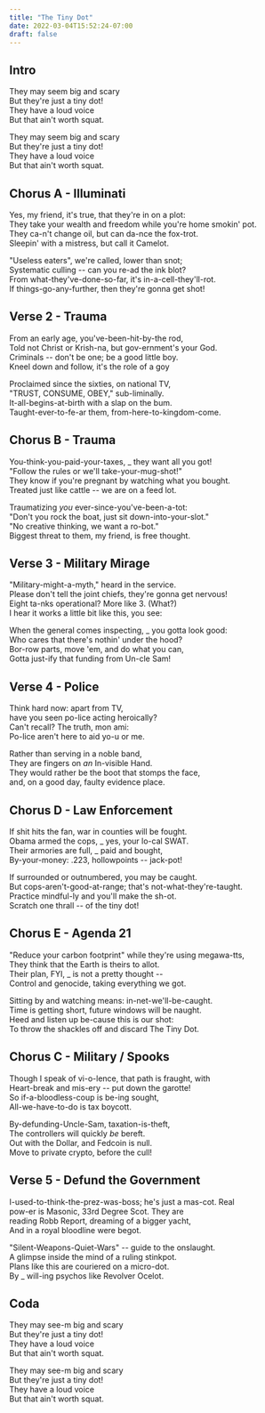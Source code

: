 ```yaml
---
title: "The Tiny Dot"
date: 2022-03-04T15:52:24-07:00
draft: false
---
```


## Intro

They may seem big and scary  
But they're just a tiny dot!  
They have a loud voice  
But that ain't worth squat.  

They may seem big and scary  
But they're just a tiny dot!  
They have a loud voice  
But that ain't worth squat.  

## Chorus A - Illuminati

Yes, my friend, it's true, that they're in on a plot:  
They take your wealth and freedom while you're home smokin' pot.  
They ca-n't change oil, but can da-nce the fox-trot.  
Sleepin' with a mistress, but call it Camelot.  

"Useless eaters", we're called, lower than snot;  
Systematic culling -- can you re-ad the ink blot?  
From what-they've-done-so-far, it's in-a-cell-they'll-rot.  
If things-go-any-further, then they're gonna get shot!  

## Verse 2 - Trauma

From an early age, you've-been-hit-by-the rod,  
Told not Christ or Krish-na, but gov-ernment's your God.  
Criminals -- don't be one; be a good little boy.  
Kneel down and follow, it's the role of a goy  

Proclaimed since the sixties, on national TV,  
"TRUST, CONSUME, OBEY," sub-liminally.  
It-all-begins-at-birth with a slap on the bum.  
Taught-ever-to-fe-ar them, from-here-to-kingdom-come.  

## Chorus B - Trauma

You-think-you-paid-your-taxes, _ they want all you got!  
"Follow the rules or we'll take-your-mug-shot!"  
They know if you're pregnant by watching what you bought.  
Treated just like cattle -- we are on a feed lot.  

Traumatizing _you_ ever-since-you've-been-a-tot:  
"Don't you rock the boat, just sit down-into-your-slot."  
"No creative thinking, we want a ro-bot."  
Biggest threat to them, my friend, is free thought.  

## Verse 3 - Military Mirage

"Military-might-a-myth," heard in the service.  
Please don't tell the joint chiefs, they're gonna get nervous!  
Eight ta-nks operational? More like 3. (What?)  
I hear it works a little bit like this, you see:  

When the general comes inspecting, _ you gotta look good:  
Who cares that there's nothin' under the hood?  
Bor-row parts, move 'em, and do what you can,  
Gotta just-ify that funding from Un-cle Sam!  

## Verse 4 - Police

Think hard now: apart from TV,  
have you seen po-lice acting heroically?  
Can't recall? The truth, mon ami:  
Po-lice aren't here to aid yo-u or me.  

Rather than serving in a noble band,  
They are fingers on _an_ In-visible Hand.  
They would rather be the boot that stomps the face,  
and, on a good day, faulty evidence place.  

## Chorus D - Law Enforcement

If shit hits the fan, war in counties will be fought.  
Obama armed the cops, _ yes, your lo-cal SWAT.  
Their armories are full, _ paid and bought,  
By-your-money: .223, hollowpoints -- jack-pot!  

If surrounded or outnumbered, you may be caught.  
But cops-aren't-good-at-range; that's not-what-they're-taught.  
Practice mindful-ly and you'll make the sh-ot.  
Scratch one thrall -- of the tiny dot!  

## Chorus E - Agenda 21

"Reduce your carbon footprint" while they're using megawa-tts,  
They think that the Earth is theirs to allot.  
Their plan, FYI, _ is not a pretty thought --  
Control and genocide, taking everything we got.  

Sitting by and watching means: in-net-we'll-be-caught.  
Time is getting short, future windows will be naught.   
Heed and listen up be-cause this is our shot:  
To throw the shackles off and discard The Tiny Dot.  

## Chorus C - Military / Spooks

Though I speak of vi-o-lence, that path is fraught, with  
Heart-break and mis-ery -- put down the garotte!  
So if-a-bloodless-coup is be-ing sought,   
All-we-have-to-do is tax boycott.  

By-defunding-Uncle-Sam, taxation-is-theft,  
The controllers will quickly _be_ bereft.  
Out with the Dollar, and Fedcoin is null.  
Move to private crypto, before the cull!  
 
## Verse 5 - Defund the Government

I-used-to-think-the-prez-was-boss; he's just a mas-cot. Real   
pow-er is Masonic, 33rd Degree Scot.  They are   
reading Robb Report, dreaming of a bigger yacht,  
And in a royal bloodline were begot.  

"Silent-Weapons-Quiet-Wars" -- guide to the onslaught.  
A glimpse inside the mind of a ruling stinkpot.  
Plans like this are couriered on a micro-dot.   
By _ will-ing psychos like Revolver Ocelot.  

## Coda

They may see-m big and scary  
But they're just a tiny dot!  
They have a loud voice  
But that ain't worth squat.  

They may see-m big and scary  
But they're just a tiny dot!  
They have a loud voice  
But that ain't worth squat.  

